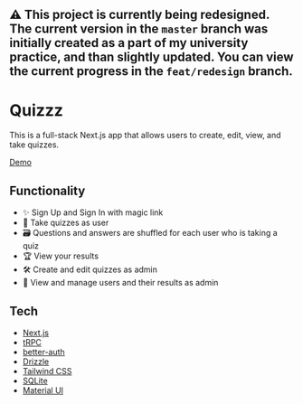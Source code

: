 ## ⚠ This project is currently being redesigned. The current version in the `master` branch was initially created as a part of my university practice, and than slightly updated. You can view the current progress in the `feat/redesign` branch.

# Quizzz

This is a full-stack Next.js app that allows users to create, edit, view, and take quizzes.

[Demo](https://quizzz-demo.vercel.app/)

## Functionality

- ✨ Sign Up and Sign In with magic link
- 📝 Take quizzes as user
- 🗃 Questions and answers are shuffled for each user who is taking a quiz
- 🏆 View your results
- 🛠 Create and edit quizzes as admin
- 🔭 View and manage users and their results as admin

## Tech

- [Next.js](https://nextjs.org)
- [tRPC](https://trpc.io)
- [better-auth](https://www.better-auth.com/)
- [Drizzle](https://orm.drizzle.team)
- [Tailwind CSS](https://tailwindcss.com)
- [SQLite](https://www.sqlite.org/)
- [Material UI](https://mui.com/material-ui/)

